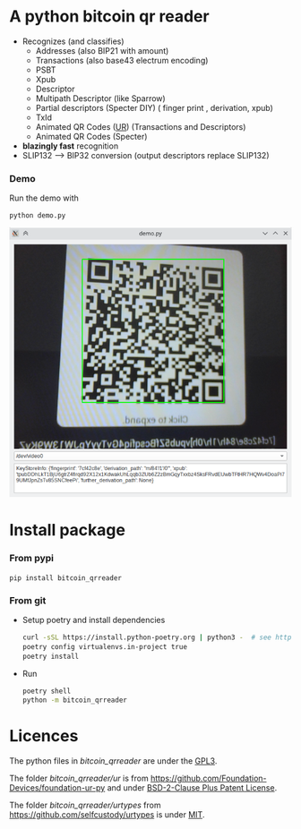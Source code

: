 # A python bitcoin qr reader

* Recognizes (and classifies)
  * Addresses  (also BIP21 with amount)
  * Transactions (also base43 electrum encoding)
  * PSBT
  * Xpub
  * Descriptor
  * Multipath Descriptor (like Sparrow)
  * Partial descriptors (Specter DIY) ( finger print , derivation, xpub)
  * TxId
  * Animated QR Codes ([UR](https://github.com/BlockchainCommons/Research/blob/master/papers/bcr-2020-005-ur.md)) (Transactions and Descriptors)
  * Animated QR Codes (Specter)
* **blazingly fast** recognition
* SLIP132 --> BIP32 conversion (output descriptors replace SLIP132)

### Demo

Run the demo with

```
python demo.py
```

![screenshot](docs/screenshot.png)

# Install package



### From pypi

```shell
pip install bitcoin_qrreader
```

### From git

 * Setup poetry and install dependencies 

   ```sh
   curl -sSL https://install.python-poetry.org | python3 -  # see https://python-poetry.org/docs/master/#installing-with-the-official-installer
   poetry config virtualenvs.in-project true
   poetry install
   ```


 * Run  

   ```sh
   poetry shell
   python -m bitcoin_qrreader
   ```
   



# Licences

The python files in *bitcoin_qrreader*  are under the [GPL3](LICENSE).

The folder *bitcoin_qrreader/ur* is from https://github.com/Foundation-Devices/foundation-ur-py  and under   [BSD-2-Clause Plus Patent License](ur/LICENSE).

The folder *bitcoin_qrreader/urtypes* from https://github.com/selfcustody/urtypes  is under  [MIT](urtypes/LICENSE.md).
